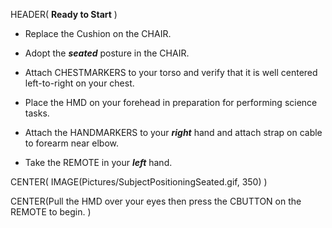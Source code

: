HEADER( __Ready to Start__ )

- Replace the Cushion on the CHAIR.

- Adopt the *__seated__* posture in the CHAIR.

- Attach CHESTMARKERS to your torso and verify that it is well centered left-to-right on your chest.

- Place the HMD on your forehead in preparation for performing science tasks.

- Attach the HANDMARKERS to your *__right__* hand and attach strap on cable to forearm near elbow.

- Take the REMOTE in your *__left__* hand.

CENTER( IMAGE(Pictures/SubjectPositioningSeated.gif, 350) )
 
CENTER(Pull the HMD over your eyes then press the CBUTTON on the REMOTE to begin. )

